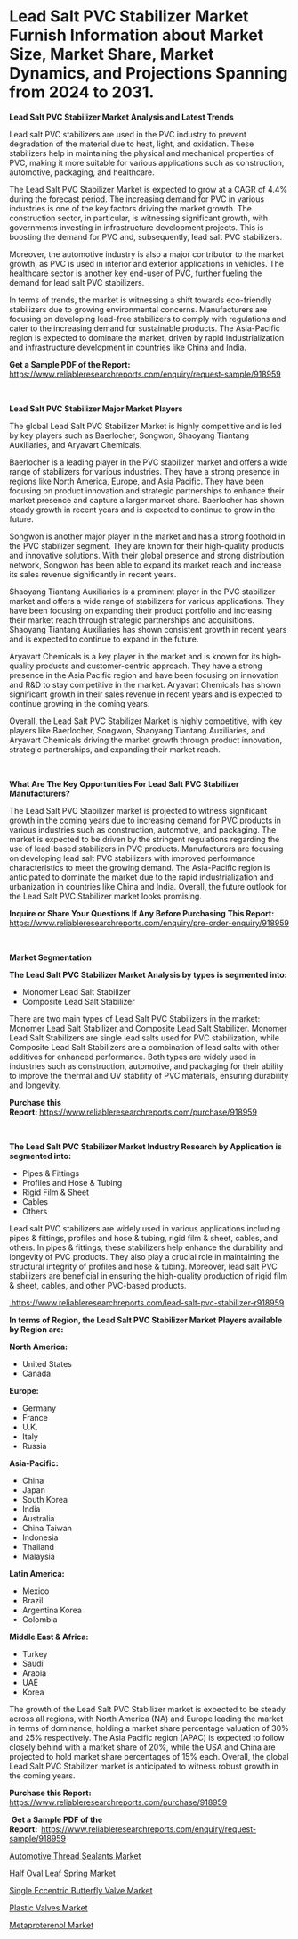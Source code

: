 <p><h1>Lead Salt PVC Stabilizer Market Furnish Information about Market Size, Market Share, Market Dynamics, and Projections Spanning from 2024 to 2031.</h1></p><p><strong>Lead Salt PVC Stabilizer Market Analysis and Latest Trends</strong></p>
<p><p>Lead salt PVC stabilizers are used in the PVC industry to prevent degradation of the material due to heat, light, and oxidation. These stabilizers help in maintaining the physical and mechanical properties of PVC, making it more suitable for various applications such as construction, automotive, packaging, and healthcare.</p><p>The Lead Salt PVC Stabilizer Market is expected to grow at a CAGR of 4.4% during the forecast period. The increasing demand for PVC in various industries is one of the key factors driving the market growth. The construction sector, in particular, is witnessing significant growth, with governments investing in infrastructure development projects. This is boosting the demand for PVC and, subsequently, lead salt PVC stabilizers.</p><p>Moreover, the automotive industry is also a major contributor to the market growth, as PVC is used in interior and exterior applications in vehicles. The healthcare sector is another key end-user of PVC, further fueling the demand for lead salt PVC stabilizers.</p><p>In terms of trends, the market is witnessing a shift towards eco-friendly stabilizers due to growing environmental concerns. Manufacturers are focusing on developing lead-free stabilizers to comply with regulations and cater to the increasing demand for sustainable products. The Asia-Pacific region is expected to dominate the market, driven by rapid industrialization and infrastructure development in countries like China and India.</p></p>
<p><strong>Get a Sample PDF of the Report:&nbsp;</strong> <a href="https://www.reliableresearchreports.com/enquiry/request-sample/918959">https://www.reliableresearchreports.com/enquiry/request-sample/918959</a></p>
<p>&nbsp;</p>
<p><strong>Lead Salt PVC Stabilizer Major Market Players</strong></p>
<p><p>The global Lead Salt PVC Stabilizer Market is highly competitive and is led by key players such as Baerlocher, Songwon, Shaoyang Tiantang Auxiliaries, and Aryavart Chemicals.</p><p>Baerlocher is a leading player in the PVC stabilizer market and offers a wide range of stabilizers for various industries. They have a strong presence in regions like North America, Europe, and Asia Pacific. They have been focusing on product innovation and strategic partnerships to enhance their market presence and capture a larger market share. Baerlocher has shown steady growth in recent years and is expected to continue to grow in the future.</p><p>Songwon is another major player in the market and has a strong foothold in the PVC stabilizer segment. They are known for their high-quality products and innovative solutions. With their global presence and strong distribution network, Songwon has been able to expand its market reach and increase its sales revenue significantly in recent years.</p><p>Shaoyang Tiantang Auxiliaries is a prominent player in the PVC stabilizer market and offers a wide range of stabilizers for various applications. They have been focusing on expanding their product portfolio and increasing their market reach through strategic partnerships and acquisitions. Shaoyang Tiantang Auxiliaries has shown consistent growth in recent years and is expected to continue to expand in the future.</p><p>Aryavart Chemicals is a key player in the market and is known for its high-quality products and customer-centric approach. They have a strong presence in the Asia Pacific region and have been focusing on innovation and R&D to stay competitive in the market. Aryavart Chemicals has shown significant growth in their sales revenue in recent years and is expected to continue growing in the coming years.</p><p>Overall, the Lead Salt PVC Stabilizer Market is highly competitive, with key players like Baerlocher, Songwon, Shaoyang Tiantang Auxiliaries, and Aryavart Chemicals driving the market growth through product innovation, strategic partnerships, and expanding their market reach.</p></p>
<p>&nbsp;</p>
<p><strong>What Are The Key Opportunities For Lead Salt PVC Stabilizer Manufacturers?</strong></p>
<p><p>The Lead Salt PVC Stabilizer market is projected to witness significant growth in the coming years due to increasing demand for PVC products in various industries such as construction, automotive, and packaging. The market is expected to be driven by the stringent regulations regarding the use of lead-based stabilizers in PVC products. Manufacturers are focusing on developing lead salt PVC stabilizers with improved performance characteristics to meet the growing demand. The Asia-Pacific region is anticipated to dominate the market due to the rapid industrialization and urbanization in countries like China and India. Overall, the future outlook for the Lead Salt PVC Stabilizer market looks promising.</p></p>
<p><strong>Inquire or Share Your Questions If Any Before Purchasing This Report:</strong> <a href="https://www.reliableresearchreports.com/enquiry/pre-order-enquiry/918959">https://www.reliableresearchreports.com/enquiry/pre-order-enquiry/918959</a></p>
<p>&nbsp;</p>
<p><strong>Market Segmentation</strong></p>
<p><strong>The Lead Salt PVC Stabilizer Market Analysis by types is segmented into:</strong></p>
<p><ul><li>Monomer Lead Salt Stabilizer</li><li>Composite Lead Salt Stabilizer</li></ul></p>
<p><p>There are two main types of Lead Salt PVC Stabilizers in the market: Monomer Lead Salt Stabilizer and Composite Lead Salt Stabilizer. Monomer Lead Salt Stabilizers are single lead salts used for PVC stabilization, while Composite Lead Salt Stabilizers are a combination of lead salts with other additives for enhanced performance. Both types are widely used in industries such as construction, automotive, and packaging for their ability to improve the thermal and UV stability of PVC materials, ensuring durability and longevity.</p></p>
<p><strong>Purchase this Report:&nbsp;</strong><a href="https://www.reliableresearchreports.com/purchase/918959">https://www.reliableresearchreports.com/purchase/918959</a></p>
<p>&nbsp;</p>
<p><strong>The Lead Salt PVC Stabilizer Market Industry Research by Application is segmented into:</strong></p>
<p><ul><li>Pipes & Fittings</li><li>Profiles and Hose & Tubing</li><li>Rigid Film & Sheet</li><li>Cables</li><li>Others</li></ul></p>
<p><p>Lead salt PVC stabilizers are widely used in various applications including pipes & fittings, profiles and hose & tubing, rigid film & sheet, cables, and others. In pipes & fittings, these stabilizers help enhance the durability and longevity of PVC products. They also play a crucial role in maintaining the structural integrity of profiles and hose & tubing. Moreover, lead salt PVC stabilizers are beneficial in ensuring the high-quality production of rigid film & sheet, cables, and other PVC-based products.</p></p>
<p><a href="https://www.reliableresearchreports.com/lead-salt-pvc-stabilizer-r918959">&nbsp;https://www.reliableresearchreports.com/lead-salt-pvc-stabilizer-r918959</a></p>
<p><strong>In terms of Region, the Lead Salt PVC Stabilizer Market Players available by Region are:</strong></p>
<p>
    <p> <strong> North America: </strong>
        <ul>
            <li>United States</li>
            <li>Canada</li>
        </ul>
        </p> 
    <p> <strong> Europe: </strong>
        <ul>
            <li>Germany</li>
            <li>France</li>
            <li>U.K.</li>
            <li>Italy</li>
            <li>Russia</li>
        </ul>
        </p> 
    <p> <strong> Asia-Pacific: </strong>
        <ul>
            <li>China</li>
            <li>Japan</li>
            <li>South Korea</li>
            <li>India</li>
            <li>Australia</li>
            <li>China Taiwan</li>
            <li>Indonesia</li>
            <li>Thailand</li>
            <li>Malaysia</li>
        </ul>
        </p> 
    <p> <strong> Latin America: </strong>
        <ul>
            <li>Mexico</li>
            <li>Brazil</li>
            <li>Argentina Korea</li>
            <li>Colombia</li>
        </ul>
        </p> 
    <p> <strong> Middle East & Africa: </strong>
        <ul>
            <li>Turkey</li>
            <li>Saudi</li>
            <li>Arabia</li>
            <li>UAE</li>
            <li>Korea</li>
        </ul>
    </p>
    </p>
<p><p>The growth of the Lead Salt PVC Stabilizer market is expected to be steady across all regions, with North America (NA) and Europe leading the market in terms of dominance, holding a market share percentage valuation of 30% and 25% respectively. The Asia Pacific region (APAC) is expected to follow closely behind with a market share of 20%, while the USA and China are projected to hold market share percentages of 15% each. Overall, the global Lead Salt PVC Stabilizer market is anticipated to witness robust growth in the coming years.</p></p>
<p><strong>Purchase this Report: </strong><a href="https://www.reliableresearchreports.com/purchase/918959">https://www.reliableresearchreports.com/purchase/918959</a></p>
<p>&nbsp;<strong>Get a Sample PDF of the Report:&nbsp;&nbsp;</strong><a href="https://www.reliableresearchreports.com/enquiry/request-sample/918959">https://www.reliableresearchreports.com/enquiry/request-sample/918959</a></p>
<p><strong></strong></p>
<p><p><a href="https://medium.com/@ruth.gibson8095/automotive-thread-sealants-market-size-share-analysis-growth-trends-forecasts-2024-2031-8db42525e075">Automotive Thread Sealants Market</a></p><p><a href="https://medium.com/@joanne.harris67856/global-half-oval-leaf-spring-market-focus-on-application-end-use-industry-type-equipment-and-db60ebcce70f">Half Oval Leaf Spring Market</a></p><p><a href="https://github.com/shahriarnajimjoy333/Market-Research-Report-List-1/blob/main/single-eccentric-butterfly-valve-market.md">Single Eccentric Butterfly Valve Market</a></p><p><a href="https://github.com/cameroneffertz/Market-Research-Report-List-2/blob/main/plastic-valves-market.md">Plastic Valves Market</a></p><p><a href="https://issuu.com/reportprime-2/docs/metaproterenol-market-size-2030.pptx">Metaproterenol Market</a></p></p>